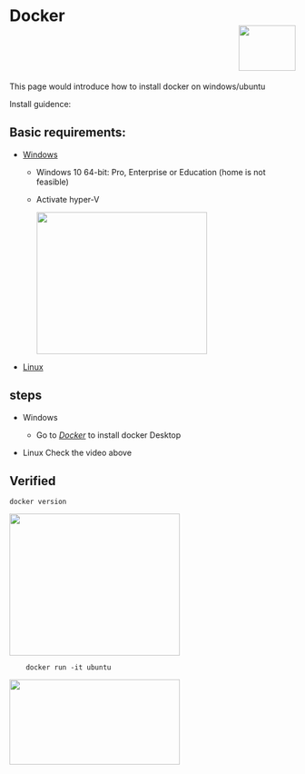 # Docker <div align=right><image width=100 height=80 src=https://github.com/wushoucheng30510/Docker/blob/main/pictures/homepage-docker-logo.png ></div>

This page would introduce how to install docker on windows/ubuntu

Install guidence: 
## Basic requirements:
- [Windows](https://www.youtube.com/watch?v=bP0uGUpw_Mo&ab_channel=%E6%AD%90%E9%8E%A7%E8%B1%AA)
       
    - Windows 10 64-bit: Pro, Enterprise or Education (home is not feasible)
    - Activate hyper-V
        
        <div><image width=300 height=250 src=https://github.com/wushoucheng30510/Docker/blob/main/pictures/hyper-v.png ></div>
            
- [Linux](https://www.youtube.com/watch?v=X6sk3OxZkRY&list=PLliocbKHJNwubNT2oK-xlB1GXTXuLFb0I&index=2&ab_channel=%E5%B0%8F%E9%A9%AC%E6%8A%80%E6%9C%AF)
    
## steps
- Windows
    - Go to [*Docker*](https://docs.docker.com/desktop/install/windows-install/) to install docker Desktop

- Linux
    Check the video above    
                
## Verified
            
```shell
docker version
```
            
<image width=300 height=250 src=https://github.com/wushoucheng30510/Docker/blob/main/pictures/docker%20version.png>
    
```shell
    docker run -it ubuntu
```
<image width=300 height=150 src=https://github.com/wushoucheng30510/Docker/blob/main/pictures/docker%20run%20ubuntu.png>
            
            
